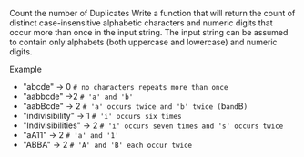 Count the number of Duplicates
Write a function that will return the count of distinct case-insensitive alphabetic characters and numeric digits that occur more than once in the input string. The input string can be assumed to contain only alphabets (both uppercase and lowercase) and numeric digits.

Example
- "abcde" -> 0 `# no characters repeats more than once`
- "aabbcde" ->2 `# 'a' and 'b'`
- "aabBcde" -> 2 `# 'a' occurs twice and 'b' twice (`b` and `B`)`
- "indivisibility" -> 1 `# 'i' occurs six times`
- "Indivisibilities" -> 2 `# 'i' occurs seven times and 's' occurs twice`
- "aA11" -> 2 `# 'a' and '1'`
- "ABBA" -> 2 `# 'A' and 'B' each occur twice`
